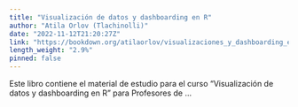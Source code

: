 ```yaml
---
title: "Visualización de datos y dashboarding en R"
author: "Atila Orlov (Tlachinolli)"
date: "2022-11-12T21:20:27Z"
link: "https://bookdown.org/atilaorlov/visualizaciones_y_dashboarding_en_r/"
length_weight: "2.9%"
pinned: false
---
```


Este libro contiene el material de estudio para el curso “Visualización de datos y dashboarding en R” para Profesores de ...
